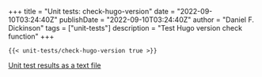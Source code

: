 +++
title = "Unit tests: check-hugo-version"
date = "2022-09-10T03:24:40Z"
publishDate = "2022-09-10T03:24:40Z"
author = "Daniel F. Dickinson"
tags = ["unit-tests"]
description = "Test Hugo version check function"
+++

```shell-session
{{< unit-tests/check-hugo-version true >}}
```

[Unit test results as a text file](plaintext/unit-tests-check-version.txt)
